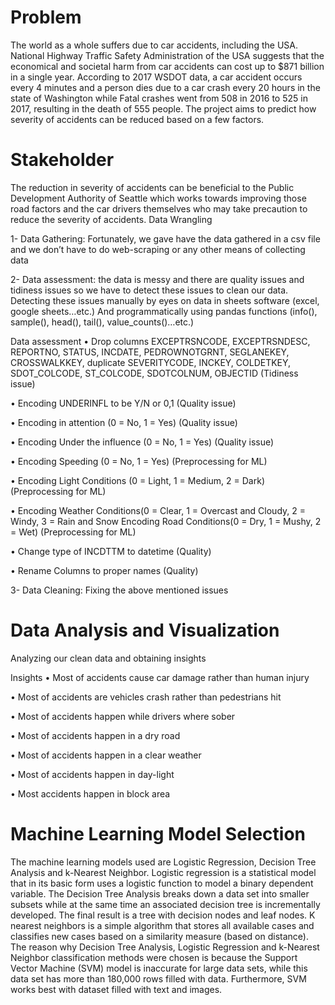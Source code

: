 # Problem

The world as a whole suffers due to car accidents, including the USA. National Highway Traffic Safety Administration of the USA suggests that the economical and societal harm from car accidents can cost up to $871 billion in a single year. According to 2017 WSDOT data, a car accident occurs every 4 minutes and a person dies due to a car crash every 20 hours in the state of Washington while Fatal crashes went from 508 in 2016 to 525 in 2017, resulting in the death of 555 people. The project aims to predict how severity of accidents can be reduced based on a few factors.

# Stakeholder

The reduction in severity of accidents can be beneficial to the Public Development Authority of Seattle which works towards improving those road factors and the car drivers themselves who may take precaution to reduce the severity of accidents.
Data Wrangling

1-	Data Gathering:
 Fortunately, we gave have the data gathered in a csv file and we don’t have to do web-scraping or any other means of collecting data
 
2-	Data assessment: the data is messy and there are quality issues and tidiness issues so we have to detect these issues to clean our data.
Detecting these issues manually by eyes on data in sheets software (excel, google sheets…etc.)
And programmatically using pandas functions (info(), sample(), head(), tail(), value_counts()…etc.)

Data assessment
•	Drop columns EXCEPTRSNCODE, EXCEPTRSNDESC, REPORTNO, STATUS, INCDATE, PEDROWNOTGRNT, SEGLANEKEY, CROSSWALKKEY, duplicate SEVERITYCODE, INCKEY, COLDETKEY, SDOT_COLCODE, ST_COLCODE, SDOTCOLNUM, OBJECTID (Tidiness issue)

•	Encoding UNDERINFL to be Y/N or 0,1 (Quality issue)

•	Encoding in attention (0 = No, 1 = Yes) (Quality issue)

•	Encoding Under the influence (0 = No, 1 = Yes) (Quality issue)

•	Encoding Speeding (0 = No, 1 = Yes) (Preprocessing for ML) 

•	Encoding Light Conditions (0 = Light, 1 = Medium, 2 = Dark) (Preprocessing for ML)

•	Encoding Weather Conditions(0 = Clear, 1 = Overcast and Cloudy, 2 = Windy, 3 = Rain and Snow Encoding Road Conditions(0 = Dry, 1 = Mushy, 2 = Wet) (Preprocessing for ML)

•	Change type of INCDTTM to datetime (Quality)

•	Rename Columns to proper names (Quality)

3-	Data Cleaning: Fixing the above mentioned issues


# Data Analysis and Visualization
Analyzing our clean data and obtaining insights
 
Insights 
•	Most of accidents cause car damage rather than human injury 

•	Most of accidents are vehicles crash rather than pedestrians hit

•	Most of accidents happen while drivers where sober

•	Most of accidents happen in a dry road 

•	Most of accidents happen in a clear weather

•	Most of accidents happen in day-light

•	Most accidents happen in block area


# Machine Learning Model Selection
The machine learning models used are Logistic Regression, Decision Tree Analysis and k-Nearest Neighbor. Logistic regression is a statistical model that in its basic form uses a logistic function to model a binary dependent variable. The Decision Tree Analysis breaks down a data set into smaller subsets while at the same time an associated decision tree is incrementally developed. The final result is a tree with decision nodes and leaf nodes. K nearest neighbors is a simple algorithm that stores all available cases and classifies new cases based on a similarity measure (based on distance). The reason why Decision Tree Analysis, Logistic Regression and k-Nearest Neighbor classification methods were chosen is because the Support Vector Machine (SVM) model is inaccurate for large data sets, while this data set has more than 180,000 rows filled with data. Furthermore, SVM works best with dataset filled with text and images.


